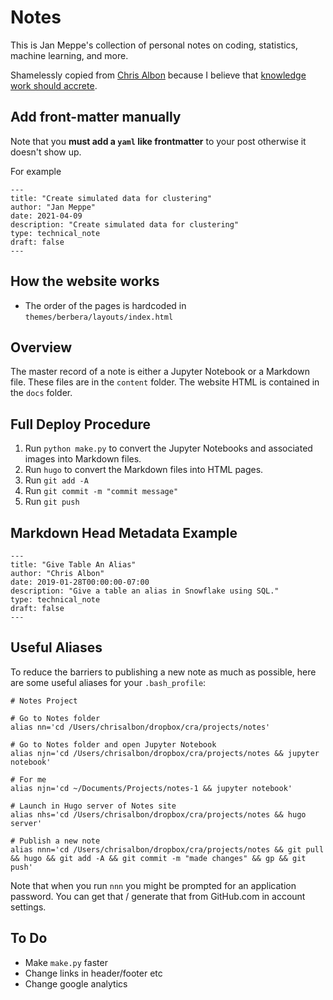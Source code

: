 # Notes

This is Jan Meppe's collection of personal notes on coding, statistics, machine learning, and more. 

Shamelessly copied from [Chris Albon](https://chrisalbon.com/) because I believe that [knowledge work should accrete](https://notes.andymatuschak.org/Knowledge_work_should_accrete).

## Add front-matter manually

Note that you **must add a `yaml` like frontmatter** to your post otherwise it doesn't show up.

For example

```
---
title: "Create simulated data for clustering"
author: "Jan Meppe"
date: 2021-04-09
description: "Create simulated data for clustering"
type: technical_note
draft: false
---
```

## How the website works

* The order of the pages is hardcoded in `themes/berbera/layouts/index.html`

## Overview

The master record of a note is either a Jupyter Notebook or a Markdown file. These files are in the `content` folder. The website HTML is contained in the `docs` folder.

## Full Deploy Procedure

1. Run `python make.py` to convert the Jupyter Notebooks and associated images into Markdown files.
2. Run `hugo` to convert the Markdown files into HTML pages.
3. Run `git add -A` 
4. Run `git commit -m "commit message"`
5. Run `git push`

## Markdown Head Metadata Example

```
---
title: "Give Table An Alias"
author: "Chris Albon"
date: 2019-01-28T00:00:00-07:00
description: "Give a table an alias in Snowflake using SQL."
type: technical_note
draft: false
---
```

## Useful Aliases

To reduce the barriers to publishing a new note as much as possible, here are some useful aliases for your `.bash_profile`:

```
# Notes Project

# Go to Notes folder
alias nn='cd /Users/chrisalbon/dropbox/cra/projects/notes'

# Go to Notes folder and open Jupyter Notebook
alias njn='cd /Users/chrisalbon/dropbox/cra/projects/notes && jupyter notebook'

# For me
alias njn='cd ~/Documents/Projects/notes-1 && jupyter notebook'

# Launch in Hugo server of Notes site
alias nhs='cd /Users/chrisalbon/dropbox/cra/projects/notes && hugo server'

# Publish a new note
alias nnn='cd /Users/chrisalbon/dropbox/cra/projects/notes && git pull && hugo && git add -A && git commit -m "made changes" && gp && git push'
```

Note that when you run `nnn` you might be prompted for an application password. You can get that / generate that from GitHub.com in account settings.

## To Do

- Make `make.py` faster 
- Change links in header/footer etc
- Change google analytics